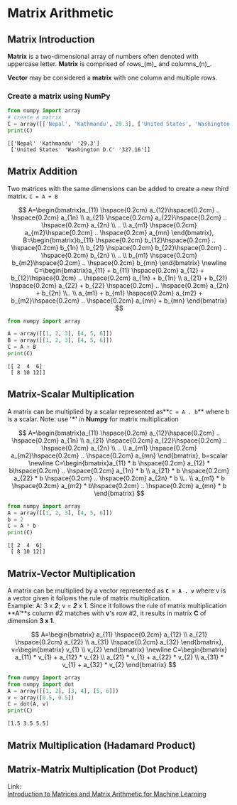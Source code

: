 # Matrix Arithmetic

## Matrix Introduction

**Matrix** is a two-dimensional array of numbers often denoted with uppercase letter. **Matrix** is comprised of rows_\(m\)_ and columns_\(n\)_.

**Vector** may be considered a **matrix** with one column and multiple rows.

### Create a matrix using NumPy

```python
from numpy import array
# create a matrix
C = array([['Nepal', 'Kathmandu', 29.3], ['United States', 'Washington D.C', 327.16]])
print(C)
```

```text
[['Nepal' 'Kathmandu' '29.3']
 ['United States' 'Washington D.C' '327.16']]
```

## Matrix Addition

Two matrices with the same dimensions can be added to create a new third matrix. `C = A + B`

$$
A=\begin{bmatrix}a_{11} \hspace{0.2cm} a_{12}\hspace{0.2cm}  .. \hspace{0.2cm} a_{1n}
\\ a_{21} \hspace{0.2cm} a_{22}\hspace{0.2cm}  .. \hspace{0.2cm} a_{2n} 
\\ .. 
\\ a_{m1} \hspace{0.2cm} a_{m2}\hspace{0.2cm}  .. \hspace{0.2cm} a_{mn} \end{bmatrix},
B=\begin{bmatrix}b_{11} \hspace{0.2cm} b_{12}\hspace{0.2cm}  .. \hspace{0.2cm} b_{1n}
\\ b_{21} \hspace{0.2cm} b_{22}\hspace{0.2cm}  .. \hspace{0.2cm} b_{2n} 
\\ ..
\\ b_{m1} \hspace{0.2cm} b_{m2}\hspace{0.2cm}  .. \hspace{0.2cm} b_{mn} \end{bmatrix}
\newline
C=\begin{bmatrix}a_{11} + b_{11} \hspace{0.2cm} a_{12} + b_{12}\hspace{0.2cm}  .. \hspace{0.2cm} a_{1n} + b_{1n}
\\ a_{21} + b_{21} \hspace{0.2cm} a_{22} + b_{22} \hspace{0.2cm}  .. \hspace{0.2cm} a_{2n} + b_{2n}
\\..
\\ a_{m1} + b_{m1} \hspace{0.2cm} a_{m2} + b_{m2}\hspace{0.2cm}  .. \hspace{0.2cm} a_{mn} + b_{mn} \end{bmatrix}
$$

```python
from numpy import array

A = array([[1, 2, 3], [4, 5, 6]])
B = array([[1, 2, 3], [4, 5, 6]])
C = A + B
print(C)
```

```text
[[ 2  4  6]
 [ 8 10 12]]
```

## Matrix-Scalar Multiplication

A matrix can be multiplied by a scalar represented as**`C = A . b`** where b is a scalar. Note: use '**\*'** in **Numpy** for matrix multiplication

$$
A=\begin{bmatrix}a_{11} \hspace{0.2cm} a_{12}\hspace{0.2cm}  .. \hspace{0.2cm} a_{1n}
\\ a_{21} \hspace{0.2cm} a_{22}\hspace{0.2cm}  .. \hspace{0.2cm} a_{2n} 
\\ .. 
\\ a_{m1} \hspace{0.2cm} a_{m2}\hspace{0.2cm}  .. \hspace{0.2cm} a_{mn} \end{bmatrix},
b=scalar
\newline
C=\begin{bmatrix}a_{11} * b  \hspace{0.2cm} a_{12}  * b\hspace{0.2cm}  .. \hspace{0.2cm} a_{1n}  * b
\\ a_{21} * b \hspace{0.2cm} a_{22} * b \hspace{0.2cm}  .. \hspace{0.2cm} a_{2n} * b
\\..
\\ a_{m1} * b \hspace{0.2cm} a_{m2} * b\hspace{0.2cm}  .. \hspace{0.2cm} a_{mn} * b \end{bmatrix}
$$

```python
from numpy import array
A = array([[1, 2, 3], [4, 5, 6]])
b = 2
C = A * b
print(C)
```

```text
[[ 2  4  6]
 [ 8 10 12]]
```

## Matrix-Vector Multiplication

A matrix can be multiplied by a vector represented as **`C = A . v`** where v is a vector given it follows the rule of matrix multiplication.  
Example: A: 3 x _**2**_; v = _**2**_ x 1. Since it follows the rule of matrix multiplication **A'**s column \#2 matches with **v**'s row \#2, it results in matrix **C** of dimension **3 x 1**.

$$
A=\begin{bmatrix}
a_{11} \hspace{0.2cm} a_{12}
\\ a_{21} \hspace{0.2cm} a_{22}
\\ a_{31} \hspace{0.2cm} a_{32}
\end{bmatrix},
v=\begin{bmatrix}
v_{1}
\\ v_{2}
\end{bmatrix}
\newline
C=\begin{bmatrix}
a_{11}  * v_{1} + a_{12} * v_{2}
\\ a_{21}  * v_{1} +  a_{22} * v_{2}
\\ a_{31} * v_{1} + a_{32} * v_{2}
\end{bmatrix}
$$

```python
from numpy import array
from numpy import dot
A = array([[1, 2], [3, 4], [5, 6]])
v = array([0.5, 0.5])
C = dot(A, v)
print(C)
```

```text
[1.5 3.5 5.5]
```

## Matrix Multiplication \(Hadamard Product\)

## Matrix-Matrix Multiplication \(Dot Product\)



Link:  
[Introduction to Matrices and Matrix Arithmetic for Machine Learning](https://machinelearningmastery.com/introduction-matrices-machine-learning/)

